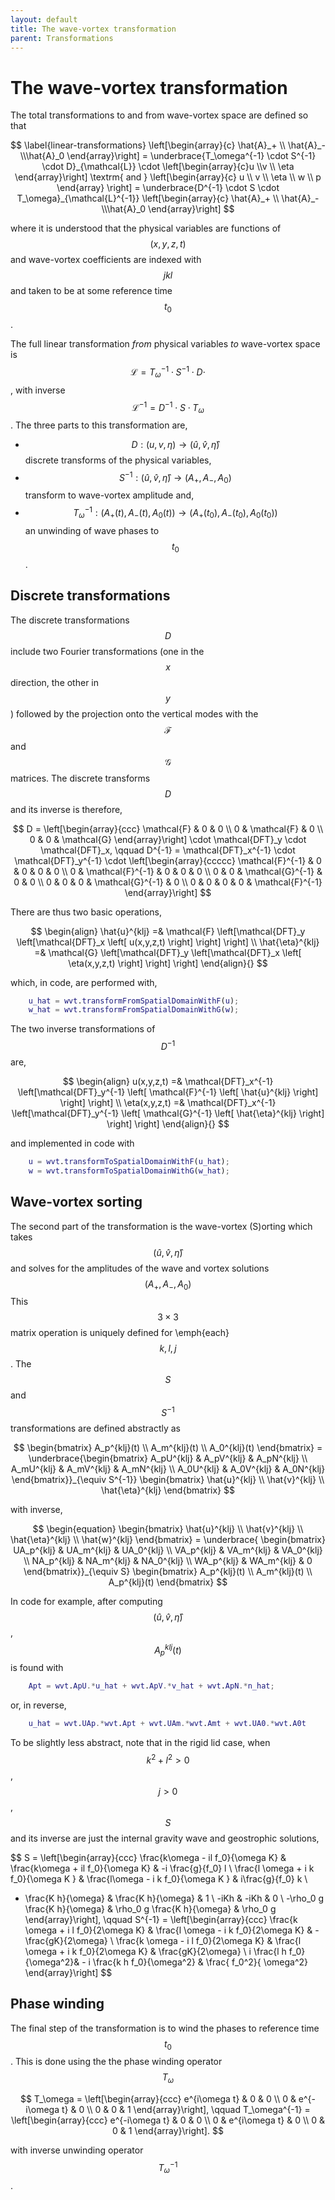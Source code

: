 ```yaml
---
layout: default
title: The wave-vortex transformation
parent: Transformations
---
```


#  The wave-vortex transformation

The total transformations to and from wave-vortex space are defined so that

$$
\label{linear-transformations}
\left[\begin{array}{c} \hat{A}_+  \\  \hat{A}_-  \\\hat{A}_0 \end{array}\right]
 = \underbrace{T_\omega^{-1} \cdot S^{-1} \cdot D}_{\mathcal{L}} \cdot 
\left[\begin{array}{c}u \\v \\ \eta \end{array}\right]
\textrm{ and }
\left[\begin{array}{c}
u \\
v \\
\eta \\
w \\
p
\end{array} \right] = \underbrace{D^{-1} \cdot S \cdot T_\omega}_{\mathcal{L}^{-1}}
\left[\begin{array}{c} \hat{A}_+  \\  \hat{A}_-  \\\hat{A}_0 \end{array}\right]
$$

where it is understood that the physical variables are functions of $$(x,y,z,t)$$ and wave-vortex coefficients are indexed with $$jkl$$ and taken to be at some reference time $$t_0$$.

The full linear transformation *from* physical variables *to* wave-vortex space is $$\mathcal{L} = T_\omega^{-1} \cdot S^{-1} \cdot D\cdot$$, with inverse $$\mathcal{L}^{-1} = D^{-1} \cdot S \cdot T_\omega$$. The three parts to this transformation are,


+ $$D : (u,v,\eta) \to (\hat{u},\hat{v},\hat{\eta})$$ discrete transforms of the physical variables,
+ $$S^{-1} : (\hat{u},\hat{v},\hat{\eta}) \to (A_+,A_-,A_0)$$ transform to wave-vortex amplitude and,
+ $$T_\omega^{-1} : \left(A_+(t),A_-(t),A_0(t)\right) \to \left(A_+(t_0),A_-(t_0),A_0(t_0)\right)$$ an unwinding of wave phases to $$t_0$$.

## Discrete transformations

The discrete transformations $$D$$ include two Fourier transformations (one in the $$x$$ direction, the other in $$y$$) followed by the projection onto the vertical modes with the $$\mathcal{F}$$ and $$\mathcal{G}$$ matrices. The discrete transforms $$D$$ and its inverse is therefore,

$$
D = 
 \left[\begin{array}{ccc}
 \mathcal{F}  & 0 & 0 \\
 0 & \mathcal{F}  & 0 \\
 0 & 0 & \mathcal{G} 
 \end{array}\right] \cdot \mathcal{DFT}_y \cdot \mathcal{DFT}_x, \qquad
D^{-1} = 
    \mathcal{DFT}_x^{-1} \cdot \mathcal{DFT}_y^{-1} \cdot 
    \left[\begin{array}{ccccc}
    \mathcal{F}^{-1} & 0 & 0 & 0 & 0 \\
    0 & \mathcal{F}^{-1}  & 0 & 0 & 0 \\
    0 & 0 & \mathcal{G}^{-1}  & 0 & 0 \\
    0 & 0 & 0 & \mathcal{G}^{-1}  & 0 \\
    0 & 0 & 0 & 0 & \mathcal{F}^{-1}
    \end{array}\right]
$$

There are thus two basic operations,

$$
\begin{align}
    \hat{u}^{klj} =& \mathcal{F} \left[\mathcal{DFT}_y \left[\mathcal{DFT}_x \left[ u(x,y,z,t) \right] \right] \right] \\
    \hat{\eta}^{klj} =& \mathcal{G} \left[\mathcal{DFT}_y \left[\mathcal{DFT}_x \left[ \eta(x,y,z,t) \right] \right] \right]
\end{align}{}
$$

which, in code, are performed with,

```matlab
    u_hat = wvt.transformFromSpatialDomainWithF(u);
    w_hat = wvt.transformFromSpatialDomainWithG(w);
```

The two inverse transformations of $$D^{-1}$$ are,

$$
\begin{align}
    u(x,y,z,t) =&  \mathcal{DFT}_x^{-1} \left[\mathcal{DFT}_y^{-1} \left[ \mathcal{F}^{-1} \left[ \hat{u}^{klj} \right] \right] \right] \\
    \eta(x,y,z,t) =&  \mathcal{DFT}_x^{-1} \left[\mathcal{DFT}_y^{-1} \left[ \mathcal{G}^{-1} \left[ \hat{\eta}^{klj} \right] \right] \right]
\end{align}{}
$$

and implemented in code with

```matlab
    u = wvt.transformToSpatialDomainWithF(u_hat);
    w = wvt.transformToSpatialDomainWithG(w_hat);
```

## Wave-vortex sorting

The second part of the transformation is the wave-vortex (S)orting which takes $$(\hat{u},\hat{v},\hat{\eta})$$ and solves for the amplitudes of the wave and vortex solutions $$(A_+,A_-,A_0)$$ This $$3 \times 3$$ matrix operation is uniquely defined for \emph{each} $$k,l,j$$. The $$S$$ and $$S^{-1}$$ transformations are defined abstractly as

$$
    \begin{bmatrix}
    A_p^{klj}(t) \\
    A_m^{klj}(t) \\
    A_0^{klj}(t)
    \end{bmatrix} =
    \underbrace{\begin{bmatrix}
    A_pU^{klj} & A_pV^{klj} & A_pN^{klj} \\
    A_mU^{klj} & A_mV^{klj} & A_mN^{klj} \\
    A_0U^{klj} & A_0V^{klj} & A_0N^{klj} 
    \end{bmatrix}}_{\equiv S^{-1}}
    \begin{bmatrix}
    \hat{u}^{klj} \\
    \hat{v}^{klj} \\
    \hat{\eta}^{klj}
    \end{bmatrix}
$$

with inverse,

$$
\begin{equation}
    \begin{bmatrix}
    \hat{u}^{klj} \\
    \hat{v}^{klj} \\
    \hat{\eta}^{klj} \\
    \hat{w}^{klj}
    \end{bmatrix} =
    \underbrace{
    \begin{bmatrix}
    UA_p^{klj} & UA_m^{klj} & UA_0^{klj} \\
    VA_p^{klj} & VA_m^{klj} & VA_0^{klj} \\
    NA_p^{klj} & NA_m^{klj} & NA_0^{klj} \\
    WA_p^{klj} & WA_m^{klj} & 0
    \end{bmatrix}}_{\equiv S}
    \begin{bmatrix}
    A_p^{klj}(t) \\
    A_m^{klj}(t) \\
    A_p^{klj}(t)
    \end{bmatrix}
$$

In code for example, after computing $$(\hat{u},\hat{v},\hat{\eta})$$, $$A_p^{klj}(t)$$ is found with
```matlab
    Apt = wvt.ApU.*u_hat + wvt.ApV.*v_hat + wvt.ApN.*n_hat;
```
or, in reverse, 
```matlab
    u_hat = wvt.UAp.*wvt.Apt + wvt.UAm.*wvt.Amt + wvt.UA0.*wvt.A0t
```

To be slightly less abstract, note that in the rigid lid case, when $$k^2+l^2>0$$, $$j>0$$, $$S$$ and its inverse are just the internal gravity wave and geostrophic solutions,

$$
S = 
\left[\begin{array}{ccc} \frac{k\omega - il f_0}{\omega K} & \frac{k\omega + il f_0}{\omega K} & -i \frac{g}{f_0} l \\
\frac{l \omega + i k f_0}{\omega K } & \frac{l\omega - i k f_0}{\omega K } & i\frac{g}{f_0} k  \\
- \frac{K h}{\omega} &  \frac{K h}{\omega} & 1 \\
-iKh & -iKh & 0 \\
-\rho_0 g \frac{K h}{\omega} & \rho_0 g \frac{K h}{\omega} & \rho_0 g
\end{array}\right], \qquad
S^{-1} = \left[\begin{array}{ccc}
 \frac{k \omega + i l f_0}{2\omega K} & \frac{l \omega - i k f_0}{2\omega K} & - \frac{gK}{2\omega} \\
  \frac{k \omega - i l f_0}{2\omega K} & \frac{l \omega + i k f_0}{2\omega K} &  \frac{gK}{2\omega} \\
  i \frac{l h f_0}{\omega^2}& - i \frac{k h f_0}{\omega^2} &  \frac{ f_0^2}{ \omega^2}
\end{array}\right]
$$

## Phase winding

The final step of the transformation is to wind the phases to reference time $$t_0$$. This is done using the the phase winding operator $$T_\omega$$

$$
    T_\omega = 
    \left[\begin{array}{ccc}
    e^{i\omega t} & 0 & 0 \\
    0 & e^{-i\omega t} & 0 \\
    0 & 0 & 1
    \end{array}\right], \qquad
    T_\omega^{-1} = 
    \left[\begin{array}{ccc}
    e^{-i\omega t} & 0 & 0 \\
    0 & e^{i\omega t} & 0 \\
    0 & 0 & 1
    \end{array}\right].
$$

with inverse unwinding operator $$T_\omega^{-1}$$.
